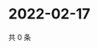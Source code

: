 # 2022-02-17

共 0 条

<!-- BEGIN WEIBO -->
<!-- 最后更新时间 Thu Feb 17 2022 01:09:37 GMT+0800 (China Standard Time) -->

<!-- END WEIBO -->
